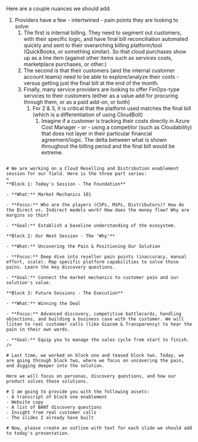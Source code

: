 
Here are a couple nuances we should add:

1. Providers have a few - intertwined - pain points they are looking to solve:
	1. The first is internal billing. They need to segment out customers, with their specific logic, and have final bill reconciliation automated quickly and sent to their overarching billing platform/tool (QuickBooks, or something similar). So that cloud purchases show up as a line item (against other items such as services costs, marketplace purchases, or other.) 
	2. The second is that their customers (and the internal customer account teams) need to be able to explore/analyze their costs - versus getting just the final bill at the end of the month.  
	3. Finally, many service providers are looking to offer FinOps-type services to their customers (either as a value add for procuring through them, or as a paid add-on, or both)
		1. For 2 & 3, it is critical that the platform used matches the final bill (which is a differentiation of using CloudBolt)
			1. Imagine if a customer is tracking their costs directly in Azure Cost Manager - or - using a competitor (such as Cloudability) that does not layer in their particular financial agreement/logic. The delta between what is shown throughout the billing period and the final bill would be extreme. 


```

# We are working on a Cloud Reselling and Distribution enablement session for our field. Here is the three part series: 
<
**Block 1: Today's Session - The Foundation**

- **What:** Market Mechanics 101

- **Focus:** Who are the players (CSPs, MSPs, Distributors)? How do the Direct vs. Indirect models work? How does the money flow? Why are margins so thin?

- **Goal:** Establish a baseline understanding of the ecosystem.

**Block 2: Our Next Session - The 'Why'**

- **What:** Uncovering the Pain & Positioning Our Solution

- **Focus:** Deep dive into reseller pain points (inaccuracy, manual effort, scale). Map specific platform capabilities to solve those pains. Learn the key discovery questions.

- **Goal:** Connect the market mechanics to customer pain and our solution's value.

**Block 3: Future Sessions - The Execution**

- **What:** Winning the Deal

- **Focus:** Advanced discovery, competitive battlecards, handling objections, and building a business case with the customer. We will listen to real customer calls (like Giacom & Transparency) to hear the pain in their own words.

- **Goal:** Equip you to manage the sales cycle from start to finish.
/>

# Last time, we worked on block one and teased block two. Today, we are going through block two, where we focus on uncovering the pain, and digging deeper into the solution. 

Here we will focus on personas, discovery questions, and how our product solves these solutions. 

# I am going to provide you with the following assets: 
- A transcript of block one enablement
- Website copy
- A list of BANT discovery questions
- Insight from real customer calls 
- The slides I already have built 

# Now, please create an outline with text for each slide we should add to today's presentation. 

```
